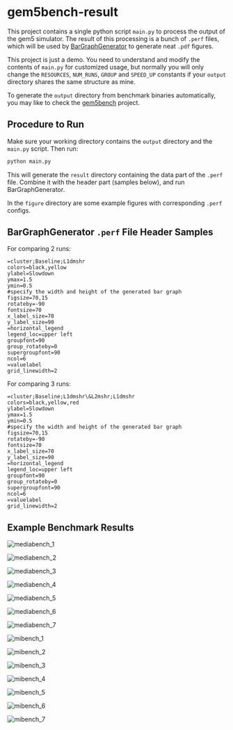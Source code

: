 # gem5bench-result

This project contains a single python script `main.py` to process the output of the gem5 simulator.
The result of this processing is a bunch of `.perf` files, which will be used by [BarGraphGenerator](https://gitlab.com/JianpingZeng/BarGraphGenerator) to generate neat `.pdf` figures.

This project is just a demo. You need to understand and modify the contents of `main.py` for customized usage, but normally you will only change the `RESOURCES`, `NUM_RUNS`, `GROUP` and `SPEED_UP` constants if your `output` directory shares the same structure as mine.

To generate the `output` directory from benchmark binaries automatically, you may like to check the [gem5bench](https://github.com/fjtcin/gem5bench) project.

## Procedure to Run

Make sure your working directory contains the `output` directory and the `main.py` script. Then run:

```bash
python main.py
```

This will generate the `result` directory containing the data part of the `.perf` file. Combine it with the header part (samples below), and run BarGraphGenerator.

In the `figure` directory are some example figures with corresponding `.perf` configs.

## BarGraphGenerator `.perf` File Header Samples

For comparing 2 runs:

```text
=cluster;Baseline;L1dmshr
colors=black,yellow
ylabel=Slowdown
ymax=1.5
ymin=0.5
#specify the width and height of the generated bar graph
figsize=70,15
rotateby=-90
fontsize=70
x_label_size=70
y_label_size=90
=horizontal_legend
legend_loc=upper left
groupfont=90
group_rotateby=0
supergroupfont=90
ncol=6
=valuelabel
grid_linewidth=2
```

For comparing 3 runs:

```text
=cluster;Baseline;L1dmshr\&L2mshr;L1dmshr
colors=black,yellow,red
ylabel=Slowdown
ymax=1.5
ymin=0.5
#specify the width and height of the generated bar graph
figsize=70,15
rotateby=-90
fontsize=70
x_label_size=70
y_label_size=90
=horizontal_legend
legend_loc=upper left
groupfont=90
group_rotateby=0
supergroupfont=90
ncol=6
=valuelabel
grid_linewidth=2
```

## Example Benchmark Results

![mediabench_1](img/mediabench_1.png)

![mediabench_2](img/mediabench_2.png)

![mediabench_3](img/mediabench_3.png)

![mediabench_4](img/mediabench_4.png)

![mediabench_5](img/mediabench_5.png)

![mediabench_6](img/mediabench_6.png)

![mediabench_7](img/mediabench_7.png)

![mibench_1](img/mibench_1.png)

![mibench_2](img/mibench_2.png)

![mibench_3](img/mibench_3.png)

![mibench_4](img/mibench_4.png)

![mibench_5](img/mibench_5.png)

![mibench_6](img/mibench_6.png)

![mibench_7](img/mibench_7.png)
